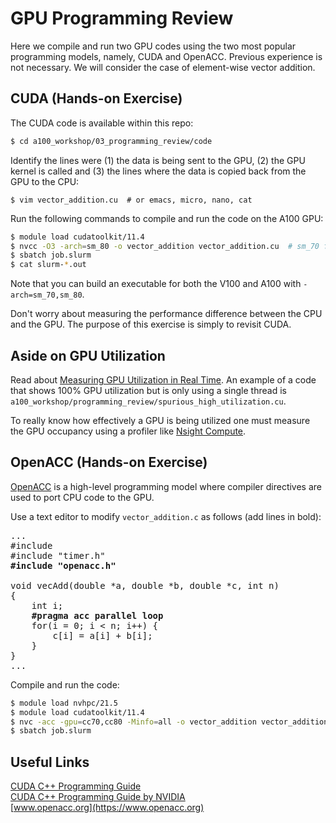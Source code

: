 # GPU Programming Review

Here we compile and run two GPU codes using the two most popular programming models, namely, CUDA and OpenACC. Previous experience is not necessary. We will consider the case of element-wise vector addition.

## CUDA (Hands-on Exercise)

The CUDA code is available within this repo:

```bash
$ cd a100_workshop/03_programming_review/code
```

Identify the lines were (1) the data is being sent to the GPU, (2) the GPU kernel is called and (3) the lines where the data is copied back from the GPU to the CPU:

```
$ vim vector_addition.cu  # or emacs, micro, nano, cat
```

Run the following commands to compile and run the code on the A100 GPU:

```bash
$ module load cudatoolkit/11.4
$ nvcc -O3 -arch=sm_80 -o vector_addition vector_addition.cu  # sm_70 for V100, sm_80 for A100
$ sbatch job.slurm
$ cat slurm-*.out
```

Note that you can build an executable for both the V100 and A100 with `-arch=sm_70,sm_80`.

Don't worry about measuring the performance difference between the CPU and the GPU. The purpose of this exercise is simply to revisit CUDA.

## Aside on GPU Utilization

Read about [Measuring GPU Utilization in Real Time](https://researchcomputing.princeton.edu/support/knowledge-base/gpu-computing#gpu-utilization). An example of a code that shows 100% GPU utilization but is only using a single thread is `a100_workshop/programming_review/spurious_high_utilization.cu`.

To really know how effectively a GPU is being utilized one must measure the GPU occupancy using a profiler like [Nsight Compute](https://github.com/PrincetonUniversity/gpu_programming_intro/tree/master/04_gpu_tools#nsight-compute-ncu-for-gpu-kernel-profiling).

## OpenACC (Hands-on Exercise)

[OpenACC](https://www.openacc.org) is a high-level programming model where compiler directives are used to port CPU code to the GPU.

Use a text editor to modify `vector_addition.c` as follows (add lines in bold):

<pre>
...
#include <math.h>
#include "timer.h"
<b>#include "openacc.h"</b>

void vecAdd(double *a, double *b, double *c, int n)
{
    int i;
    <b>#pragma acc parallel loop</b>
    for(i = 0; i < n; i++) {
        c[i] = a[i] + b[i];
    }
}
...
</pre>

Compile and run the code:

```bash
$ module load nvhpc/21.5
$ module load cudatoolkit/11.4
$ nvc -acc -gpu=cc70,cc80 -Minfo=all -o vector_addition vector_addition.c
$ sbatch job.slurm
```

## Useful Links

[CUDA C++ Programming Guide](https://docs.nvidia.com/cuda/cuda-c-programming-guide/index.html)  
[CUDA C++ Programming Guide by NVIDIA](https://docs.nvidia.com/cuda/cuda-c-programming-guide/index.html)  
[www.openacc.org](https://www.openacc.org)  
